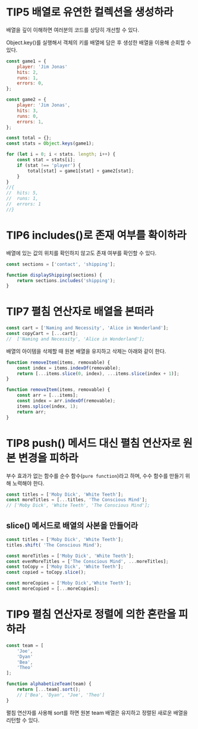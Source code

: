 # TIP5 배열로 유연한 컬렉션을 생성하라

배열을 깊이 이해하면 여러분의 코드를 상당히 개선할 수 있다. 

Object.key()를 실행해서 객체의 키를 배열에 담은 후 생성한 배열을 이용해 순회할 수 있다.

```jsx
const game1 = {
	player: 'Jim Jonas' 
	hits: 2, 
	runs: 1, 
	errors: 0, 
};

const game2 = {
	player: 'Jim Jonas', 
	hits: 3, 
	runs: 0, 
	errors: 1,
};

const total = {};
const stats = Object.keys(game1);

for (let i = 0; i < stats. length; i++) {
	const stat = stats[i];
	if (stat !== 'player') {
		total[stat] = game1[stat] + game2[stat];
	}
}
//{
//	hits: 5, 
//	runs: 1, 
//	errors: 1
//}
```

# TIP6 includes()로 존재 여부를 확이하라

배열에 있는 값의 위치를 확인하지 않고도 존재 여부를 확인할 수 있다. 

```jsx
const sections = ['contact', 'shipping'];

function displayShipping(sections) {
	return sections.includes('shipping');
}
```

# TIP7 펼침 연산자로 배열을 본떠라

```jsx
const cart = ['Naming and Necessity', 'Alice in Wonderland'];
const copyCart = [...cart];
//  ['Naming and Necessity', 'Alice in Wonderland'];
```

배열의 아이템을 삭제할 때 원본 배열을 유지하고 삭제는 아래와 같이 한다.

```jsx
function removeItem(items, removable) {
	const index = items.indexOf(removable);
	return [...items.slice(0, index), ...items.slice(index + 1)];
}

function removeItem(items, removable) {
	const arr = [...items];
	const index = arr.indexOf(removable);
	items.splice(index, 1);
	return arr;
}
```

# TIP8 push() 메서드 대신 펼침 연산자로 원본 변경을 피하라

부수 효과가 없는 함수를 순수 함수(`pure function`)라고 하며, 수수 함수를 만들기 위해 노력해야 한다. 

```jsx
const titles = ['Moby Dick', 'White Teeth'];
const moreTitles = [...titles, 'The Conscious Mind'];
// ['Moby Dick', 'White Teeth', 'The Conscious Mind'];
```

## slice() 메서드로 배열의 사본을 만들어라

```jsx
const titles = ['Moby Dick', 'White Teeth'];
titles.shift( 'The Conscious Mind');

const moreTitles = ['Moby Dick', 'White Teeth'];
const evenMoreTitles = ['The Conscious Mind', ...moreTitles];
const toCopy = ['Moby Dick', 'White Teeth'];
const copied = toCopy.slice();

const moreCopies = ['Moby Dick','White Teeth'];
const moreCopied = [...moreCopies];
```

# TIP9 펼침 연산자로 정렬에 의한 혼란을 피하라

```jsx
const team = [
	'Joe',
	'Dyan'
	'Bea',
	'Theo'
];

function alphabetizeTeam(team) {
	return [...team].sort();
	// ['Bea', 'Dyan', "Joe', 'Theo']
}
```

펼침 연산자를 사용해 sort를 하면 원본 team 배열은 유지하고 정렬된 새로운 배열을 리턴할 수 있다.